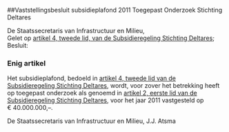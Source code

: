 <meta http-equiv='Content-Type' content='text/html; charset=utf-8' />

##Vaststellingsbesluit subsidieplafond 2011 Toegepast Onderzoek Stichting Deltares

De Staatssecretaris van Infrastructuur en Milieu,  
Gelet op [artikel 4, tweede lid, van de Subsidieregeling Stichting Deltares](../../../../../../../../../ministeriele-regeling/subsidieregeling/stichting/deltares/BWBR0023172/README.md);
Besluit:    

### Enig artikel  

Het subsidieplafond, bedoeld in [artikel 4, tweede lid van de Subsidieregeling Stichting Deltares](../../../../../../../../../ministeriele-regeling/subsidieregeling/stichting/deltares/BWBR0023172/README.md), wordt, voor zover het betrekking heeft op toegepast onderzoek als genoemd in [artikel 2, eerste lid van de Subsidieregeling Stichting Deltares](../../../../../../../../../ministeriele-regeling/subsidieregeling/stichting/deltares/BWBR0023172/README.md), voor het jaar 2011 vastgesteld op € 40.000.000,–. 

De 
Staatssecretaris van Infrastructuur en Milieu, 
J.J. Atsma     
